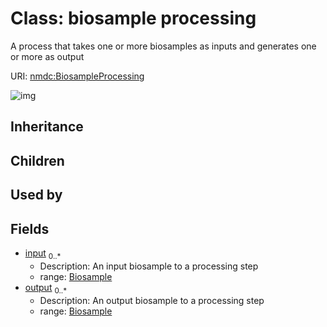 # Class: biosample processing


A process that takes one or more biosamples as inputs and generates one or more as output

URI: [nmdc:BiosampleProcessing](https://microbiomedata/meta/BiosampleProcessing)

![img](http://yuml.me/diagram/nofunky;dir:TB/class/\[Biosample]<output%200..*-++\[BiosampleProcessing],%20\[Biosample]<input%200..*-++\[BiosampleProcessing])
## Inheritance

## Children

## Used by

## Fields

 * [input](input.md)  <sub>0..*</sub>
    * Description: An input biosample to a processing step
    * range: [Biosample](Biosample.md)
 * [output](output.md)  <sub>0..*</sub>
    * Description: An output biosample to a processing step
    * range: [Biosample](Biosample.md)
